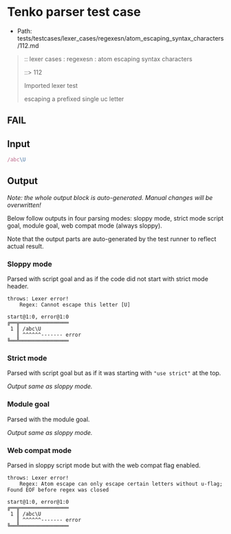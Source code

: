 # Tenko parser test case

- Path: tests/testcases/lexer_cases/regexesn/atom_escaping_syntax_characters/112.md

> :: lexer cases : regexesn : atom escaping syntax characters
>
> ::> 112
>
> Imported lexer test
>
> escaping a prefixed single uc letter

## FAIL

## Input

`````js
/abc\U
`````

## Output

_Note: the whole output block is auto-generated. Manual changes will be overwritten!_

Below follow outputs in four parsing modes: sloppy mode, strict mode script goal, module goal, web compat mode (always sloppy).

Note that the output parts are auto-generated by the test runner to reflect actual result.

### Sloppy mode

Parsed with script goal and as if the code did not start with strict mode header.

`````
throws: Lexer error!
    Regex: Cannot escape this letter [U]

start@1:0, error@1:0
╔══╦════════════════
 1 ║ /abc\U
   ║ ^^^^^^------- error
╚══╩════════════════

`````

### Strict mode

Parsed with script goal but as if it was starting with `"use strict"` at the top.

_Output same as sloppy mode._

### Module goal

Parsed with the module goal.

_Output same as sloppy mode._

### Web compat mode

Parsed in sloppy script mode but with the web compat flag enabled.

`````
throws: Lexer error!
    Regex: Atom escape can only escape certain letters without u-flag; Found EOF before regex was closed

start@1:0, error@1:0
╔══╦════════════════
 1 ║ /abc\U
   ║ ^^^^^^------- error
╚══╩════════════════

`````

